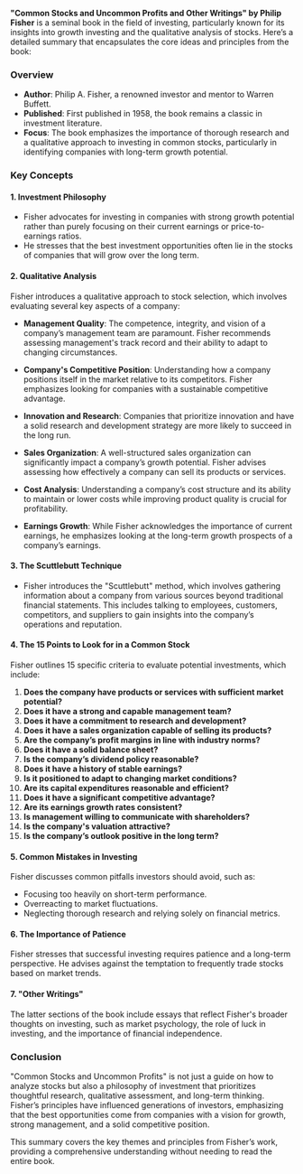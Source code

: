 **"Common Stocks and Uncommon Profits and Other Writings" by Philip Fisher** is a seminal book in the field of investing, particularly known for its insights into growth investing and the qualitative analysis of stocks. Here’s a detailed summary that encapsulates the core ideas and principles from the book:

### Overview
- **Author**: Philip A. Fisher, a renowned investor and mentor to Warren Buffett.
- **Published**: First published in 1958, the book remains a classic in investment literature.
- **Focus**: The book emphasizes the importance of thorough research and a qualitative approach to investing in common stocks, particularly in identifying companies with long-term growth potential.

### Key Concepts

#### 1. Investment Philosophy
- Fisher advocates for investing in companies with strong growth potential rather than purely focusing on their current earnings or price-to-earnings ratios.
- He stresses that the best investment opportunities often lie in the stocks of companies that will grow over the long term.

#### 2. Qualitative Analysis
Fisher introduces a qualitative approach to stock selection, which involves evaluating several key aspects of a company:

- **Management Quality**: The competence, integrity, and vision of a company’s management team are paramount. Fisher recommends assessing management's track record and their ability to adapt to changing circumstances.

- **Company's Competitive Position**: Understanding how a company positions itself in the market relative to its competitors. Fisher emphasizes looking for companies with a sustainable competitive advantage.

- **Innovation and Research**: Companies that prioritize innovation and have a solid research and development strategy are more likely to succeed in the long run.

- **Sales Organization**: A well-structured sales organization can significantly impact a company’s growth potential. Fisher advises assessing how effectively a company can sell its products or services.

- **Cost Analysis**: Understanding a company’s cost structure and its ability to maintain or lower costs while improving product quality is crucial for profitability.

- **Earnings Growth**: While Fisher acknowledges the importance of current earnings, he emphasizes looking at the long-term growth prospects of a company’s earnings.

#### 3. The Scuttlebutt Technique
- Fisher introduces the "Scuttlebutt" method, which involves gathering information about a company from various sources beyond traditional financial statements. This includes talking to employees, customers, competitors, and suppliers to gain insights into the company’s operations and reputation.

#### 4. The 15 Points to Look for in a Common Stock
Fisher outlines 15 specific criteria to evaluate potential investments, which include:

1. **Does the company have products or services with sufficient market potential?**
2. **Does it have a strong and capable management team?**
3. **Does it have a commitment to research and development?**
4. **Does it have a sales organization capable of selling its products?**
5. **Are the company’s profit margins in line with industry norms?**
6. **Does it have a solid balance sheet?**
7. **Is the company’s dividend policy reasonable?**
8. **Does it have a history of stable earnings?**
9. **Is it positioned to adapt to changing market conditions?**
10. **Are its capital expenditures reasonable and efficient?**
11. **Does it have a significant competitive advantage?**
12. **Are its earnings growth rates consistent?**
13. **Is management willing to communicate with shareholders?**
14. **Is the company's valuation attractive?**
15. **Is the company’s outlook positive in the long term?**

#### 5. Common Mistakes in Investing
Fisher discusses common pitfalls investors should avoid, such as:

- Focusing too heavily on short-term performance.
- Overreacting to market fluctuations.
- Neglecting thorough research and relying solely on financial metrics.

#### 6. The Importance of Patience
Fisher stresses that successful investing requires patience and a long-term perspective. He advises against the temptation to frequently trade stocks based on market trends.

#### 7. "Other Writings"
The latter sections of the book include essays that reflect Fisher's broader thoughts on investing, such as market psychology, the role of luck in investing, and the importance of financial independence.

### Conclusion
"Common Stocks and Uncommon Profits" is not just a guide on how to analyze stocks but also a philosophy of investment that prioritizes thoughtful research, qualitative assessment, and long-term thinking. Fisher’s principles have influenced generations of investors, emphasizing that the best opportunities come from companies with a vision for growth, strong management, and a solid competitive position.

This summary covers the key themes and principles from Fisher’s work, providing a comprehensive understanding without needing to read the entire book.